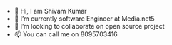 - 👋 Hi, I am Shivam Kumar
- 👀 I’m currently software Engineer at Media.net5
- 🌱  I’m looking to collaborate on open source project
- 📫 You can call me on 8095703416

<!---
shku17cs/shku17cs is a ✨ special ✨ repository because its `README.md` (this file) appears on your GitHub profile.
You can click the Preview link to take a look at your changes.
--->

